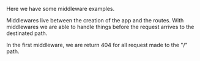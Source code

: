 Here we have some middleware examples.

Middlewares live between the creation of the app and the routes.
With middlewares we are able to handle things before the request arrives to the destinated path.

In the first middleware, we are return 404 for all request made to the "/" path.
